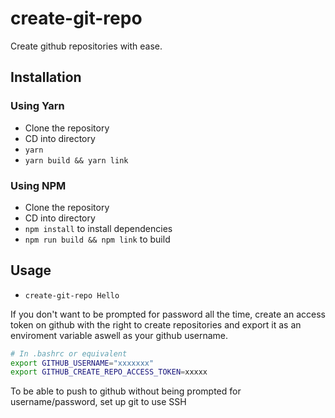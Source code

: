 # create-git-repo
Create github repositories with ease.

## Installation

### Using Yarn
* Clone the repository
* CD into directory
* `yarn`
* `yarn build && yarn link`

### Using NPM
* Clone the repository
* CD into directory
* `npm install` to install dependencies
* `npm run build && npm link` to build


## Usage
* `create-git-repo Hello`  


If you don't want to be prompted for password all the time, create an access token on github
with the right to create repositories
and export it as an enviroment variable aswell as your github username.

```sh
# In .bashrc or equivalent
export GITHUB_USERNAME="xxxxxxx"
export GITHUB_CREATE_REPO_ACCESS_TOKEN=xxxxx
```

To be able to push to github without being prompted for username/password, set up git to use SSH
